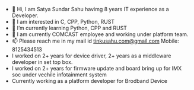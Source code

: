 - 👋 Hi, I am Satya Sundar Sahu havimg 8 years IT experience as a Developer.
- 👀 I am interested in C, CPP, Python, RUST
- 🌱 I’m currently learning Python, CPP and RUST
- 💞️ I am currently COMCAST employee and working under platform team.
- 📫 Please reach me in my mail id tinkusahu.com@gmail.com Mobile: 8125434513
- I worked on 2+ years for device driver, 2+ years as a middleware developer in set top box.
- I worked on 2+ years for firmware update and board bring up for IMX soc under vechile infotainment system
- Currently working as a platform developer for Brodband Device

<!---
satya200/satya200 is a ✨ special ✨ repository because its `README.md` (this file) appears on your GitHub profile.
You can click the Preview link to take a look at your changes.
--->
